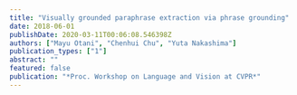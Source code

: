 ```yaml
---
title: "Visually grounded paraphrase extraction via phrase grounding"
date: 2018-06-01
publishDate: 2020-03-11T00:06:08.546398Z
authors: ["Mayu Otani", "Chenhui Chu", "Yuta Nakashima"]
publication_types: ["1"]
abstract: ""
featured: false
publication: "*Proc. Workshop on Language and Vision at CVPR*"
---
```


